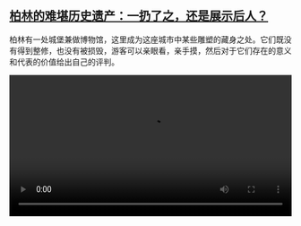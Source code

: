 <!--1594454047000-->
[柏林的难堪历史遗产：一扔了之，还是展示后人？](https://www.dw.com/zh/%E6%9F%8F%E6%9E%97%E7%9A%84%E9%9A%BE%E5%A0%AA%E5%8E%86%E5%8F%B2%E9%81%97%E4%BA%A7%EF%BC%9A%E4%B8%80%E6%89%94%E4%BA%86%E4%B9%8B%EF%BC%8C%E8%BF%98%E6%98%AF%E5%B1%95%E7%A4%BA%E5%90%8E%E4%BA%BA%EF%BC%9F%20/a-54065897)
------

<p>柏林有一处城堡兼做博物馆，这里成为这座城市中某些雕塑的藏身之处。它们既没有得到整修，也没有被损毁，游客可以亲眼看，亲手摸，然后对于它们存在的意义和代表的价值给出自己的评判。</small></p><video src="https://tvdownloaddw-a.akamaihd.net/dwtv_video/flv/vdt_zh/2020/bchi200706_002_monumentberli_01v_sd_sor.mp4" controls style="width:100%"></video>
